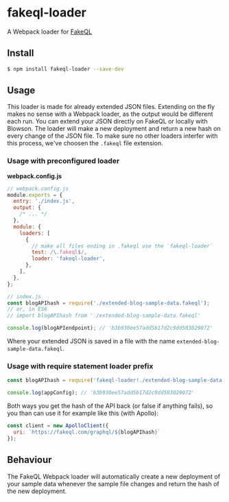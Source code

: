 # fakeql-loader

A Webpack loader for [FakeQL](https://fakeql.com)

## Install

```sh
$ npm install fakeql-loader --save-dev
```

## Usage

This loader is made for already extended JSON files. Extending on the fly makes no sense with a Webpack loader, as the output would be different each run. You can extend your JSON directly on FakeQL or locally with Blowson. The loader will make a new deployment and return a new hash on every change of the JSON file. To make sure no other loaders interfer with this process, we've choosen the `.fakeql` file extension.

### Usage with preconfigured loader

**webpack.config.js**

```js
// webpack.config.js
module.exports = {
  entry: './index.js',
  output: {
    /* ... */
  },
  module: {
    loaders: [
      {
        // make all files ending in .fakeql use the `fakeql-loader`
        test: /\.fakeql$/,
        loader: 'fakeql-loader',
      },
    ],
  },
};
```

```js
// index.js
const blogAPIhash = require('./extended-blog-sample-data.fakeql');
// or, in ES6
// import blogAPIhash from './extended-blog-sample-data.fakeql'

console.log(blogAPIendpoint); // 'b3b930ee57add5b17d2c9dd503029072'
```

Where your extended JSON is saved in a file with the name `extended-blog-sample-data.fakeql`.

### Usage with require statement loader prefix

```js
const blogAPIhash = require('fakeql-loader!./extended-blog-sample-data.fakeql');

console.log(appConfig); // 'b3b930ee57add5b17d2c9dd503029072'
```

Both ways you get the hash of the API back (or false if anything fails), so you than can use it for example like this (with Apollo):

```js
const client = new ApolloClient({
  uri: `https://fakeql.com/graphql/${blogAPIhash}`
});
```

## Behaviour

The FakeQL Webpack loader will automatically create a new deployment of your sample data whenever the sample file changes and return the hash of the new deployment.